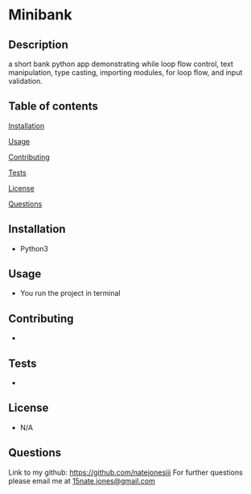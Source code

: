 # Minibank

## Description

a short bank python app demonstrating while loop flow control, text manipulation, type casting, importing modules, for loop flow, and input validation.

## Table of contents

[Installation](#installation)

[Usage](#usage)

[Contributing](#contributing)

[Tests](#tests)

[License](#license)

[Questions](#questions)

## Installation

- Python3

## Usage

- You run the project in terminal

## Contributing

-

## Tests

-

## License

- N/A

## Questions

Link to my github: https://github.com/natejonesiii
For further questions please email me at 15nate.jones@gmail.com
